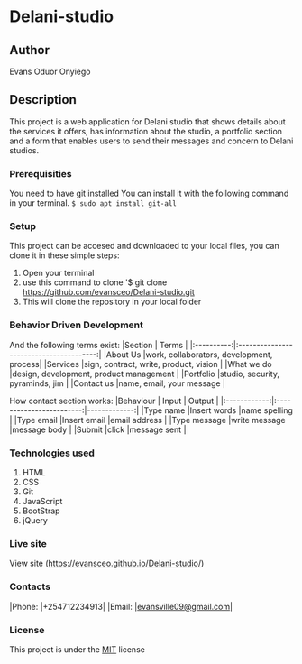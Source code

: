 # Delani-studio
## Author
Evans Oduor Onyiego
## Description
This project is a web application for Delani studio that shows details about the services it offers, has information about the studio, a portfolio section and a form that enables users to send their messages and concern to Delani studios.
### Prerequisities
You need to have git installed
You can install it with the following command in your terminal.
`$ sudo apt install git-all`
### Setup
This project can be accesed and downloaded to your local files, you can clone it in these simple steps:
1. Open your terminal
2. use this command to clone '$ git clone https://github.com/evansceo/Delani-studio.git
3. This will clone the repository in your local folder
### Behavior Driven Development
And the following terms exist:
|Section     | Terms                                   | 
|:----------:|:---------------------------------------:|
|About Us    |work, collaborators, development, process|
|Services    |sign, contract, write, product, vision   |
|What we do  |design, development, product management  |
|Portfolio   |studio, security, pyraminds, jim         |
|Contact us  |name, email, your message                |


How contact section works:
|Behaviour     | Input                    | Output       |
|:------------:|:------------------------:|-------------:|
|Type name     |Insert words              |name spelling |
|Type email    |Insert email              |email address |
|Type message  |write message             |message body  |
|Submit        |click                     |message sent  |
### Technologies used
1. HTML
2. CSS
3. Git
4. JavaScript
5. BootStrap
6. jQuery
### Live site
View site (https://evansceo.github.io/Delani-studio/)
### Contacts
|Phone: |+254712234913|
|Email: |evansville09@gmail.com|
### License
This project is under the [MIT](license) license